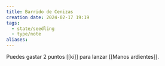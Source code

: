 ```yaml
---
title: Barrido de Cenizas
creation date: 2024-02-17 19:19
tags:
  - state/seedling
  - type/note
aliases:
---
```

Puedes gastar 2 puntos [[ki]] para lanzar [[Manos ardientes]].


